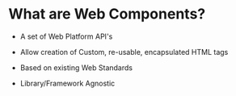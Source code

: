 # What are Web Components?

- A set of Web Platform API's

- Allow creation of Custom, re-usable, encapsulated HTML tags

- Based on existing Web Standards

- Library/Framework Agnostic

